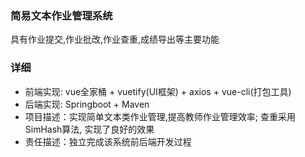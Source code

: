 ### 简易文本作业管理系统

具有作业提交,作业批改,作业查重,成绩导出等主要功能

### 详细

- 前端实现:  vue全家桶 + vuetify(UI框架) + axios + vue-cli(打包工具)
- 后端实现:  Springboot + Maven
- 项目描述：实现简单文本类作业管理,提高教师作业管理效率; 查重采用SimHash算法, 实现了良好的效果
- 责任描述：独立完成该系统前后端开发过程

